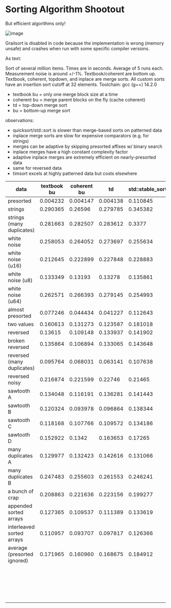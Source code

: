# Sorting Algorithm Shootout

But efficient algorithms only!

![image](https://github.com/user-attachments/assets/e2831367-0c02-47e3-8cc0-10e9628784f9)

Grailsort is disabled in code because the implementation is wrong (memory unsafe) and crashes when run with some specific compiler versions.

As text:

Sort of several million items.
Times are in seconds.
Average of 5 runs each. Measurement noise is around +/-1%.
Textbook/coherent are bottom up.
Textbook, coherent, topdown, and inplace are merge sorts.
All custom sorts have an insertion sort cutoff at 32 elements.
Toolchain: gcc (g++) 14.2.0

- textbook bu = only one merge block size at a time
- coherent bu = merge parent blocks on the fly (cache coherent)
- td = top-down merge sort
- bu = bottom-up merge sort

observations:
- quicksort/std::sort is slower than merge-based sorts on patterned data
- inplace merge sorts are slow for expensive comparators (e.g. for strings)
- merges can be adaptive by skipping presorted affixes w/ binary search
- inplace merges have a high constant complexity factor
- adaptive inplace merges are extremely efficient on nearly-presorted data
- same for reversed data
- timsort excels at highly patterned data but costs elsewhere

| data                        |  textbook bu |  coherent bu |  td      |  std::stable_sort |  std::sort     |  inplace td |  inplace bu |  quicksort |  timsort | average  |
|-----------------------------|--------------|--------------|----------|-------------------|----------------|-------------|-------------|------------|----------|----------|
| presorted                   | 0.004232     | 0.004147     | 0.004138 | 0.110845          | 0.101697       | 0.00399     | 0.004178    | 0.00394    | 0.005682 | 0.026983 |
| strings                     | 0.290365     | 0.26596      | 0.279785 | 0.345382          | 0.268632       | 1.230853    | 1.269105    | 0.259375   | 0.419956 | 0.514379 |
| strings (many duplicates)   | 0.281663     | 0.282507     | 0.283612 | 0.3377            | 0.239405       | 1.130183    | 1.154608    | 0.301361   | 0.419213 | 0.492250 |
| white noise                 | 0.258053     | 0.264052     | 0.273697 | 0.255634          | 0.204307       | 0.409817    | 0.409522    | 0.186906   | 0.300537 | 0.284725 |
| white noise (u16)           | 0.212645     | 0.222899     | 0.227848 | 0.228883          | 0.168553       | 0.355101    | 0.351141    | 0.177723   | 0.270518 | 0.246146 |
| white noise (u8)            | 0.133349     | 0.13193      | 0.13278  | 0.135861          | 0.095899       | 0.216155    | 0.208584    | 0.109454   | 0.175151 | 0.148796 |
| white noise (u64)           | 0.262571     | 0.266393     | 0.279145 | 0.254993          | 0.203694       | 0.424841    | 0.42555     | 0.186183   | 0.327569 | 0.292327 |
| almost presorted            | 0.077246     | 0.044434     | 0.041227 | 0.112643          | 0.067538       | 0.009103    | 0.008883    | 0.076117   | 0.00881  | 0.049556 |
| two values                  | 0.160613     | 0.131273     | 0.123587 | 0.181018          | 0.117374       | 0.115662    | 0.111657    | 0.127614   | 0.16596  | 0.137195 |
| reversed                    | 0.13615      | 0.109148     | 0.133937 | 0.141902          | 0.068197       | 0.09708     | 0.090972    | 0.077007   | 0.004995 | 0.095488 |
| broken reversed             | 0.135864     | 0.106894     | 0.133065 | 0.143648          | 0.616616       | 0.112932    | 0.098089    | 0.078396   | 0.004524 | 0.158892 |
| reversed (many duplicates)  | 0.095764     | 0.068031     | 0.063141 | 0.107638          | 0.081948       | 0.04742     | 0.035309    | 0.085288   | 0.031436 | 0.068442 |
| reversed noisy              | 0.216874     | 0.221599     | 0.22746  | 0.21465           | 0.179412       | 0.343834    | 0.336768    | 0.166963   | 0.255734 | 0.240366 |
| sawtooth A                  | 0.134048     | 0.116191     | 0.136281 | 0.141443          | 0.681638       | 0.170128    | 0.154518    | 0.19873    | 0.11388  | 0.205206 |
| sawtooth B                  | 0.120324     | 0.093978     | 0.096864 | 0.138344          | 0.209613       | 0.303108    | 0.308392    | 0.247999   | 0.057128 | 0.175083 |
| sawtooth C                  | 0.118168     | 0.107766     | 0.109572 | 0.134186          | 0.215604       | 0.335267    | 0.336473    | 0.247344   | 0.081009 | 0.187265 |
| sawtooth D                  | 0.152922     | 0.1342       | 0.163653 | 0.17265           | 0.209484       | 0.349885    | 0.36663     | 0.246424   | 0.084294 | 0.208905 |
| many duplicates A           | 0.129977     | 0.132423     | 0.142616 | 0.131066          | 0.093561       | 0.208673    | 0.203127    | 0.1023     | 0.174206 | 0.146439 |
| many duplicates B           | 0.247483     | 0.255603     | 0.261553 | 0.246241          | 0.192307       | 0.40374     | 0.403339    | 0.188951   | 0.290261 | 0.276609 |
| a bunch of crap             | 0.208863     | 0.221636     | 0.223156 | 0.199277          | 0.258468       | 0.394369    | 0.392741    | 0.251737   | 0.269396 | 0.268849 |
| appended sorted arrays      | 0.127365     | 0.109537     | 0.111389 | 0.133619          | 0.204315       | 0.173555    | 0.178401    | 0.148559   | 0.121412 | 0.145350 |
| interleaved sorted arrays   | 0.110957     | 0.093707     | 0.097817 | 0.126366          | 0.187833       | 0.15524     | 0.163304    | 0.076295   | 0.071017 | 0.120282 |
| average (presorted ignored) | 0.171965     | 0.160960     | 0.168675 | 0.184912          | 0.217352       | 0.332712    | 0.333672    | 0.168606   | 0.173667 |          |
|                             |              |              |          |                   | (avg 0.1719    |             |             |            |          |          |
|                             |              |              |          |                   | without killer |             |             |            |          |          |
|                             |              |              |          |                   | samples)       |             |             |            |          |          |

